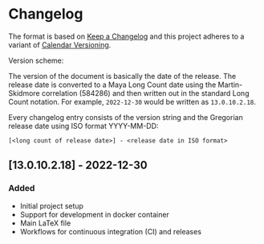# Changelog

The format is based on [Keep a Changelog](http://keepachangelog.com/)
and this project adheres to a variant of [Calendar Versioning](https://calver.org/).

Version scheme:

The version of the document is basically the date of the release. 
The release date is converted to a Maya Long Count date using the Martin-Skidmore 
correlation (584286) and then written out in the standard Long Count notation.
For example, `2022-12-30` would be written as `13.0.10.2.18`.

Every changelog entry consists of the version string and the Gregorian release date 
using ISO format YYYY-MM-DD: 

`[<long count of release date>] - <release date in ISO format>`


## [13.0.10.2.18] - 2022-12-30

### Added
- Initial project setup
- Support for development in docker container 
- Main LaTeX file
- Workflows for continuous integration (CI) and releases

